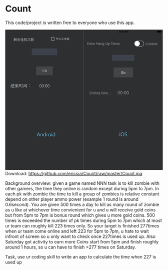 # Count
This code/project is written free to everyone who use this app.

![alt text](https://github.com/ericsia/Count/raw/master/Count.png)
Download: https://github.com/ericsia/Count/raw/master/Count.ipa

Background overview: 
given a game named NNN task is to kill zombie with other gamers, the time they online is random except during 5pm to 7pm. 
In each pk with zombie the time to kill a group of zombies is relative constant depend on other player ammo power (example 1 round is around 0.6second). 
You are given 500 times a day to kill as many round of zombie as u like at whichever time convienient for u and u will receive gold coins but from 5pm to 7pm is bonus round which gives u more gold coins. 
500 times is exceeded the number of pk times during 5pm to 7pm which at most ur team can roughly kill 223 times only. 
So your target is finished 277times when ur team come online and left 223 for 5pm to 7pm, u hate to wait infront of screen so u only want to check once 227times is used up. 
Also Saturday got activity to earn more Coins start from 5pm and finish roughly around 1 hours, so u can have to finish >277 times on Saturday. 

Task, use ur coding skill to write an app to calculate the time when 227 is used up 
